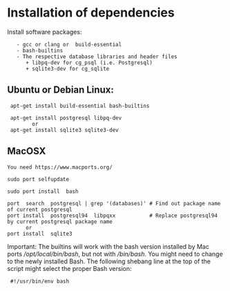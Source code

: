 # Installation of dependencies

Install  software packages:

       - gcc or clang or  build-essential
       - bash-builtins
       - The respective database libraries and header files
          + libpq-dev for cg_psql (i.e. Postgresql)
          + sqlite3-dev for cg_sqlite
## Ubuntu or Debian Linux:

     apt-get install build-essential bash-builtins

     apt-get install postgresql libpq-dev
            or
     apt-get install sqlite3 sqlite3-dev




## MacOSX

    You need https://www.macports.org/

    sudo port selfupdate

    sudo port install  bash

    port  search  postgresql | grep '(databases)' # Find out package name of current postgresql
    port install  postgresql94  libpqxx           # Replace postgresql94 by current postgresql package name
          or
    port install  sqlite3


Important: The builtins will work with  the bash version installed by Mac ports  */opt/local/bin/bash*, but not with  */bin/bash*.
You might need to change to the newly installed Bash.
The following shebang line at the top of the script might select the proper Bash version:

     #!/usr/bin/env bash

